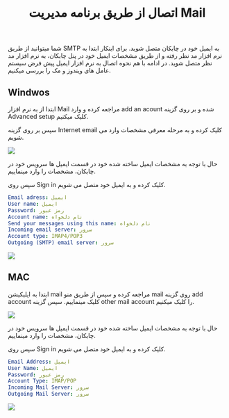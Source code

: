 ﻿---
title: "اتصال از طریق برنامه مدیریت Mail"
sidebar_label: "اتصال از طریق برنامه مدیریت Mail"
---
شما میتوانید از طریق SMTP به ایمیل خود در چابکان متصل شوید. برای اینکار ابتدا به نرم افزار مد نظر رفته و از طریق مشخصات ایمیل خود در پنل چابکان، به نرم افزار مد نظر متصل شوید. در ادامه با هم نحوه اتصال به نرم افزار ایمیل پیش فرض سیستم عامل های ویندوز و مک را بررسی میکنیم.

## Windwos

ابتدا از به نرم افزار Mail مراجعه کرده و وارد add an acount شده و بر روی گزینه Advanced setup کلیک میکنیم.

سپس بر روی گزینه Internet email کلیک کرده و به مرحله معرفی مشخصات وارد می شویم.

![](https://s1.chabokan.net/docs/images/smpt-pic-1.jpg)

حال با توجه به مشخصات ایمیل ساخته شده خود در قسمت ایمیل ها سرویس خود در چابکان، مشخصات را وارد مینماییم.

سپس روی Sign in کلیک کرده و به ایمیل خود متصل می شویم.

```yaml
Email adress: ایمیل
User name: ایمیل
Password: رمز عبور
Account name: نام دلخواه
Send your messages using this name: نام دلخواه
Incoming email server: سرور
Account type: IMAP4/POP3
Outgoing (SMTP) email server: سرور
```

![](https://s1.chabokan.net/docs/images/smpt-pic-2.jpg)

## MAC

ابتدا به اپلیکیشن mail مراجعه کرده و سپس از طریق منو mail روی گزینه add account کلیک مینماییم. سپس گزینه other mail account را کلیک میکنیم.

![](https://s1.chabokan.net/docs/images/smtp-5.jpg)

حال با توجه به مشخصات ایمیل ساخته شده خود در قسمت ایمیل ها سرویس خود در چابکان، مشخصات را وارد مینماییم.

سپس روی Sign in کلیک کرده و به ایمیل خود متصل می شویم.

```yaml
Email Address: ایمیل
User Name: ایمیل
Password: رمز عبور
Account Type: IMAP/POP
Incoming Mail Server: سرور
Outgoing Mail Server: سرور
```

![](https://s1.chabokan.net/docs/images/smtp-6.jpg)
